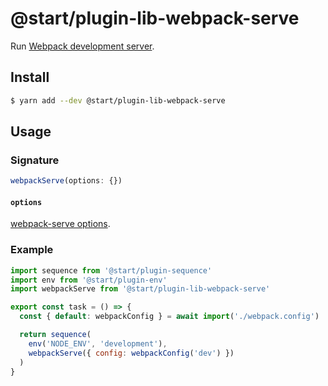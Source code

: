 # @start/plugin-lib-webpack-serve

Run [Webpack development server](https://github.com/webpack-contrib/webpack-serve).

## Install

```sh
$ yarn add --dev @start/plugin-lib-webpack-serve
```

## Usage

### Signature

```ts
webpackServe(options: {})
```

#### `options`

[webpack-serve options](https://github.com/webpack-contrib/webpack-serve#serveoptions).

### Example

```js
import sequence from '@start/plugin-sequence'
import env from '@start/plugin-env'
import webpackServe from '@start/plugin-lib-webpack-serve'

export const task = () => {
  const { default: webpackConfig } = await import('./webpack.config')

  return sequence(
    env('NODE_ENV', 'development'),
    webpackServe({ config: webpackConfig('dev') })
  )
}
```
